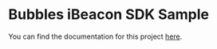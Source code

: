 # Bubbles iBeacon SDK Sample

You can find the documentation for this project [here][1].

[1]: http://developers.my-bubbles.com/
